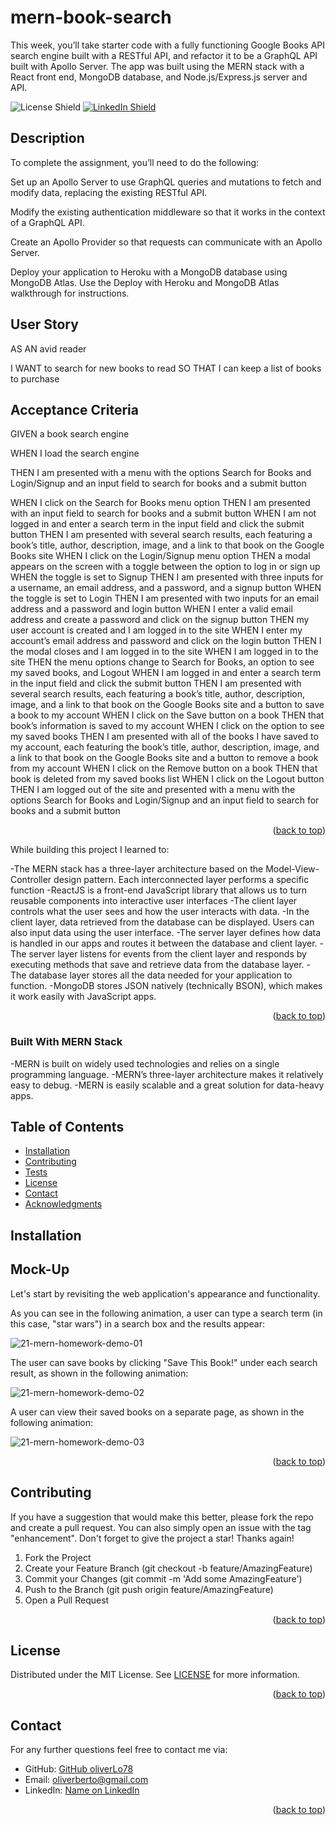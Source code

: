 # mern-book-search

This week, you’ll take starter code with a fully functioning Google Books API search engine built with a RESTful API, and refactor it to be a GraphQL API built with Apollo Server. The app was built using the MERN stack with a React front end, MongoDB database, and Node.js/Express.js server and API.

![License Shield](https://img.shields.io/badge/License-MIT-success?style=for-the-badge)
[![LinkedIn Shield](https://img.shields.io/badge/LinkedIn-555555?style=for-the-badge&logo=linkedin)](https://www.linkedin.com/in/oliver-lopez78/)

## Description

To complete the assignment, you’ll need to do the following:

Set up an Apollo Server to use GraphQL queries and mutations to fetch and modify data, replacing the existing RESTful API.

Modify the existing authentication middleware so that it works in the context of a GraphQL API.

Create an Apollo Provider so that requests can communicate with an Apollo Server.

Deploy your application to Heroku with a MongoDB database using MongoDB Atlas. Use the Deploy with Heroku and MongoDB Atlas walkthrough for instructions.

## User Story

AS AN avid reader

I WANT to search for new books to read
SO THAT I can keep a list of books to purchase

## Acceptance Criteria

GIVEN a book search engine

WHEN I load the search engine

THEN I am presented with a menu with the options Search for Books and Login/Signup and an input field to search for books and a submit button

WHEN I click on the Search for Books menu option
THEN I am presented with an input field to search for books and a submit button
WHEN I am not logged in and enter a search term in the input field and click the submit button
THEN I am presented with several search results, each featuring a book’s title, author, description, image, and a link to that book on the Google Books site
WHEN I click on the Login/Signup menu option
THEN a modal appears on the screen with a toggle between the option to log in or sign up
WHEN the toggle is set to Signup
THEN I am presented with three inputs for a username, an email address, and a password, and a signup button
WHEN the toggle is set to Login
THEN I am presented with two inputs for an email address and a password and login button
WHEN I enter a valid email address and create a password and click on the signup button
THEN my user account is created and I am logged in to the site
WHEN I enter my account’s email address and password and click on the login button
THEN I the modal closes and I am logged in to the site
WHEN I am logged in to the site
THEN the menu options change to Search for Books, an option to see my saved books, and Logout
WHEN I am logged in and enter a search term in the input field and click the submit button
THEN I am presented with several search results, each featuring a book’s title, author, description, image, and a link to that book on the Google Books site and a button to save a book to my account
WHEN I click on the Save button on a book
THEN that book’s information is saved to my account
WHEN I click on the option to see my saved books
THEN I am presented with all of the books I have saved to my account, each featuring the book’s title, author, description, image, and a link to that book on the Google Books site and a button to remove a book from my account
WHEN I click on the Remove button on a book
THEN that book is deleted from my saved books list
WHEN I click on the Logout button
THEN I am logged out of the site and presented with a menu with the options Search for Books and Login/Signup and an input field to search for books and a submit button  

<p align="right">(<a href="#readme-top">back to top</a>)</p>

While building this project I learned to: 

  -The MERN stack has a three-layer architecture based on the Model-View-Controller design pattern. Each interconnected layer performs a specific function
  -ReactJS is a front-end JavaScript library that allows us to turn reusable components into interactive user interfaces
  -The client layer controls what the user sees and how the user interacts with data. 
  -In the client layer, data retrieved from the database can be displayed. Users can also input data using the user interface.
  -The server layer defines how data is handled in our apps and routes it between the database and client layer.
  -The server layer listens for events from the client layer and responds by executing methods that save and retrieve data from the database layer.
  -The database layer stores all the data needed for your application to function.
  -MongoDB stores JSON natively (technically BSON), which makes it work easily with JavaScript apps.

<p align="right">(<a href="#readme-top">back to top</a>)</p>

### Built With MERN Stack

  -MERN is built on widely used technologies and relies on a single programming language.
  -MERN’s three-layer architecture makes it relatively easy to debug.
  -MERN is easily scalable and a great solution for data-heavy apps.

## Table of Contents
- [Installation](#installation)
- [Contributing](#contributing)
- [Tests](#insomnia)
- [License](#license)
- [Contact](#contact)
- [Acknowledgments](#acknowledgments)

## Installation


## Mock-Up

Let's start by revisiting the web application's appearance and functionality.

As you can see in the following animation, a user can type a search term (in this case, "star wars") in a search box and the results appear:

![21-mern-homework-demo-01](https://user-images.githubusercontent.com/109435666/206861236-01811d96-9ad9-415a-9a0d-3aa58d58b77e.gif)

The user can save books by clicking "Save This Book!" under each search result, as shown in the following animation:

![21-mern-homework-demo-02](https://user-images.githubusercontent.com/109435666/206861275-7da2a69c-5b49-4454-91aa-6ffcab0c63f3.gif)

A user can view their saved books on a separate page, as shown in the following animation:

![21-mern-homework-demo-03](https://user-images.githubusercontent.com/109435666/206861291-41e54634-cb31-41fb-a036-37abd23fbf0b.gif)

<p align="right">(<a href="#readme-top">back to top</a>)</p>


## Contributing

If you have a suggestion that would make this better, please fork the repo and create a pull request. You can also simply open an issue with the tag "enhancement". Don't forget to give the project a star! Thanks again!

1. Fork the Project
2. Create your Feature Branch (git checkout -b feature/AmazingFeature)
3. Commit your Changes (git commit -m 'Add some AmazingFeature')
4. Push to the Branch (git push origin feature/AmazingFeature)
5. Open a Pull Request
<p align="right">(<a href="#readme-top">back to top</a>)</p>

## License

Distributed under the MIT License. See [LICENSE](./LICENSE) for more information.
<p align="right">(<a href="#readme-top">back to top</a>)</p>

## Contact

For any further questions feel free to contact me via:
- GitHub: [GitHub oliverLo78](https://github.com/oliverLo78)
- Email: [oliverberto@gmail.com](mailto:oliverberto@gmail.com)
- LinkedIn: [Name on LinkedIn](https://www.linkedin.com/in/oliver-lopez78/)

<p align="right">(<a href="#readme-top">back to top</a>)</p>
